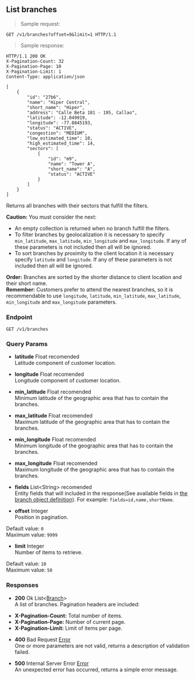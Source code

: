 
## List branches

> Sample request:

```http
GET /v1/branches?offset=9&limit=1 HTTP/1.1
```

> Sample response:

```http
HTTP/1.1 200 OK
X-Pagination-Count: 32
X-Pagination-Page: 10
X-Pagination-Limit: 1
Content-Type: application/json

[
    {
        "id": "27b6",
        "name": "Hiper Central",
        "short_name": "Hiper",
        "address": "Calle Beta 181 - 195, Callao",
        "latitude": -12.049919,
        "longitude": -77.0845193,
        "status": "ACTIVE",
        "congestion": "MEDIUM", 
        "low_estimated_time": 10,
        "high_estimated_time": 14,
        "sectors": [
            {
                "id": "m9",
                "name": "Tower A",
                "short_name": "A",
                "status": "ACTIVE"
            }
        ]
    }
]
```

Returns all branches with their sectors that fulfill the filters.

<aside class="warning">
    <strong>Caution:</strong>
    You must consider the next:
    <ul>
        <li>An empty collection is returned when no branch fulfill the filters.</li>
        <li>To filter branches by geolocalization it is necessary to specify <code>min_latitude</code>, <code>max_latitude</code>, <code>min_longitude</code> and <code>max_longitude</code>. If any of these parameters is not included then all will be ignored.</li>
        <li>To sort branches by proximity to the client location it is necessary specify <code>latitude</code> and <code>longitude</code>. If any of these parameters is not included then all will be ignored.</li>
    </ul>
</aside>

<aside class="notice">
    <strong>Order:</strong>
    Branches are sorted by the shorter distance to client location and their short name.
</aside>

<aside class="success">
    <strong>Remember:</strong>
    Customers prefer to attend the nearest branches, so it is recommendable to use <code>longitude</code>, <code>latitude</code>, <code>min_latitude</code>, <code>max_latitude</code>, <code>min_longitude</code> and <code>max_longitude</code> parameters.
</aside>

### Endpoint

`GET /v1/branches`

### Query Params

* **latitude** <span class="param-type">Float</span> <span class="recomended-param">recomended</span><br>
Latitude component of customer location.

* **longitude** <span class="param-type">Float</span> <span class="recomended-param">recomended</span><br>
Longitude component of customer location.

* **min_latitude** <span class="param-type">Float</span> <span class="recomended-param">recomended</span><br>
Minimum latitude of the geographic area that has to contain the branches.

* **max_latitude** <span class="param-type">Float</span> <span class="recomended-param">recomended</span><br>
Maximum latitude of the geographic area that has to contain the branches.

* **min_longitude** <span class="param-type">Float</span> <span class="recomended-param">recomended</span><br>
Minimum longitude of the geographic area that has to contain the branches.

* **max_longitude** <span class="param-type">Float</span> <span class="recomended-param">recomended</span><br>
Maximum longitude of the geographic area that has to contain the branches.

* **fields** <span class="param-type">List\<String\></span> <span class="recomended-param">recomended</span><br>
Entity fields that will included in the response(See available fields in [the branch object definition](#branch)). For example: `fields=id,name,shortName`.

* **offset** <span class="param-type">Integer</span><br>
Position in pagination.
<p>
    <span class="param-condition">Default value:</span> <code>0</code><br>
    <span class="param-condition">Maximum value:</span> <code>9999</code>
</p>

* **limit** <span class="param-type">Integer</span><br>
Number of items to retrieve.
<p>
    <span class="param-condition">Default value:</span> <code>10</code><br>
    <span class="param-condition">Maximum value:</span> <code>50</code>
</p>

### Responses

* **200** <span class="verb-description">Ok</span> <span class="param-type">List\<[Branch](#branch)\></span><br>
A list of branches. Pagination headers are included:
<ul>
    <li><strong>X-Pagination-Count:</strong> Total number of items.</li>
    <li><strong>X-Pagination-Page:</strong> Number of current page.</li>
    <li><strong>X-Pagination-Limit:</strong> Limit of items per page.</li>
</ul>

* **400** <span class="verb-description">Bad Request</span> <span class="param-type">[Error](#error)</span><br>
One or more parameters are not valid, returns a description of validation failed.

* **500** <span class="verb-description">Internal Server Error</span> <span class="param-type">[Error](#error)</span><br>
An unexpected error has occurred, returns a simple error message.
